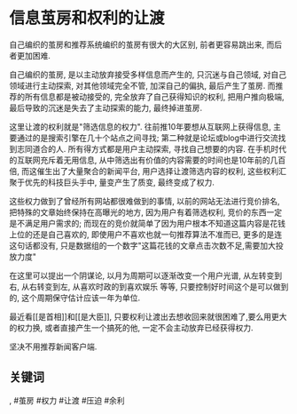 # 信息茧房和权利的让渡

自己编织的茧房和推荐系统编织的茧房有很大的大区别, 前者更容易跳出来, 而后者更加困难.

自己编织的茧房, 是以主动放弃接受多样信息而产生的, 只沉迷与自己领域, 对自己领域进行主动探索, 对其他领域完全不管, 加深自己的偏执, 最后产生了茧房. 而推荐的所有信息都是被动接受的, 完全放弃了自己获得知识的权利, 把用户推向极端, 最后导致的沉迷是失去了主动探索的能力, 最终掉进茧房.

这里让渡的权利就是"筛选信息的权力". 往前推10年要想从互联网上获得信息, 主要通过的是搜索引擎在几十个站点之间寻找; 第二种就是论坛或blog中进行交流找到志同道合的人. 所有得方式都是用户主动探索, 寻找自己想要的内容. 在手机时代的互联网充斥着无用信息, 从中筛选出有价值的内容需要的时间也是10年前的几百倍, 而这催生出了大量聚合的新闻平台, 用户选择让渡筛选内容的权利, 这些权利汇聚于优先的科技巨头手中, 量变产生了质变, 最终变成了权力.

这些权力做到了曾经所有网站都很难做到的事情, 以前的网站无法进行竞价排名, 把特殊的文章始终保持在高曝光的地方, 因为用户有着筛选权利, 竞价的东西一定是不满足用户需求的; 而现在的竞价就简单了因为用户根本不知道这篇内容是花钱上位的还是自己喜欢的, 即使用户不喜欢也就一句推荐算法不准而已, 更多的是连这句话都没有, 只是数据组的一个数字"这篇花钱的文章点击次数不足,需要加大投放力度"

在这里可以提出一个阴谋论, 以月为周期可以逐渐改变一个用户光谱, 从左转变到右, 从右转变到左, 从喜欢时政的到喜欢娱乐 等等, 只要控制好时间这个是可以做到的, 这个周期保守估计应该一年为单位.

最近看[[是首相]]和[[是大臣]], 只要权利让渡出去想收回来就很困难了,要么用更大的权力换, 或者直接产生一个搞死的他, 一定不会主动放弃已经获得权力.

坚决不用推荐新闻客户端.

## 关键词
, #茧房 #权力 #让渡 #压迫 #余利
